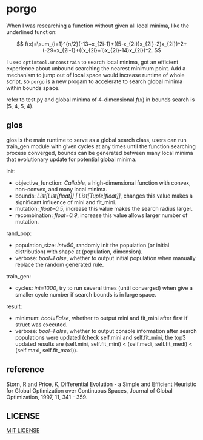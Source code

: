 # porgo

When I was researching a function without given all local minima, like the underlined function:

$$
f(x)=\sum_{i=1}^{n/2}(-13+x_{2i-1}+((5-x_{2i})x_{2i}-2)x_{2i})^2+(-29+x_{2i-1}+((x_{2i}+1)x_{2i}-14)x_{2i})^2.
$$

I used `optimtool.unconstrain` to search local minima, got an efficient experience about unbound searching the nearest minimum point. Add a mechanism to jump out of local space would increase runtime of whole script, so `porgo` is a new progam to accelerate to search global minima within bounds space.

refer to test.py and global minima of 4-dimensional $f(x)$ in bounds search is (5, 4, 5, 4).

## glos

glos is the main runtime to serve as a global search class, users can run train_gen module with given cycles at any times until the function searching process converged, bounds can be generated between many local minima that evolutionary update for potential global minima.

init:
- objective_function: *Callable*, a high-dimensional function with convex, non-convex, and many local minima.
- bounds: *List[List[float]] | List[Tuple[float]]*, changes this value makes a significant influence of mini and fit_mini.
- mutation: *float=0.5*, increase this value makes the search radius larger.
- recombination: *float=0.9*, increase this value allows larger number of mutation.

rand_pop:
- population_size: *int=50*, randomly init the population (or initial distribution) with shape at (population, dimension).
- verbose: *bool=False*, whether to output initial population when manually replace the random generated rule.

train_gen:
- cycles: *int=1000*, try to run several times (until converged) when give a smaller cycle number if search bounds is in large space.

result:
- minimum: *bool=False*, whether to output mini and fit_mini after first if struct was executed.
- verbose: *bool=False*, whether to output console information after search populations were updated (check self.mini and self.fit_mini, the top3 updated results are (self.mini, self.fit_mini) < (self.medi, self.fit_medi) < (self.maxi, self.fit_maxi)).

## reference

Storn, R and Price, K, Differential Evolution - a Simple and Efficient Heuristic for Global Optimization over Continuous Spaces, Journal of Global Optimization, 1997, 11, 341 - 359.

## LICENSE

[MIT LICENSE](./LICENSE)